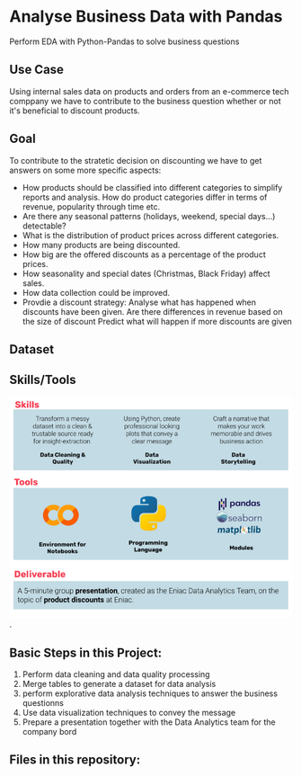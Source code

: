 # Analyse Business Data with Pandas
Perform EDA with Python-Pandas to solve business questions


## Use Case
Using internal sales data on products and orders from an e-commerce tech comppany we have to contribute to the business question whether or not it's beneficial 
to discount products.


## Goal 

To contribute to the stratetic decision on discounting we have to get answers on some more specific aspects: 
- How products should be classified into different categories to simplify reports and analysis.
      How do product categories differ in terms of revenue, popularity through time etc. 
- Are there any seasonal patterns (holidays, weekend, special days...) detectable? 
- What is the distribution of product prices across different categories.
- How many products are being discounted.
- How big are the offered discounts as a percentage of the product prices.
- How seasonality and special dates (Christmas, Black Friday) affect sales.
- How data collection could be improved. 
- Provdie a discount strategy: 
      Analyse what has happened when discounts have been given.
      Are there differences in revenue based on the size of discount
      Predict what will happen if more discounts are given


## Dataset


## Skills/Tools

![](tools_skills.png "Tools, skills and steps for the project").


## Basic Steps in this Project: 
1. Perform data cleaning and data quality processing
3. Merge tables to generate a dataset for data analysis
4. perform explorative data analysis techniques to answer the business questionns
5. Use data visualization techniques to convey the message
6. Prepare a presentation together with the Data Analytics team for the company bord


## Files in this repository: 


